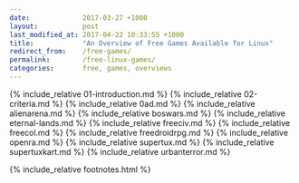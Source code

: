 ```yaml
---
date:             2017-03-27 +1000
layout:           post
last_modified_at: 2017-04-22 10:33:55 +1000
title:            "An Overview of Free Games Available for Linux"
redirect_from:    /free-games/
permalink:        /free-linux-games/
categories:       free, games, overviews
---
```


{% include_relative 01-introduction.md %}
{% include_relative 02-criteria.md %}
{% include_relative 0ad.md %}
{% include_relative alienarena.md %}
{% include_relative boswars.md %}
{% include_relative eternal-lands.md %}
{% include_relative freeciv.md %}
{% include_relative freecol.md %}
{% include_relative freedroidrpg.md %}
{% include_relative openra.md %}
{% include_relative supertux.md %}
{% include_relative supertuxkart.md %}
{% include_relative urbanterror.md %}

{% include_relative footnotes.html %}
